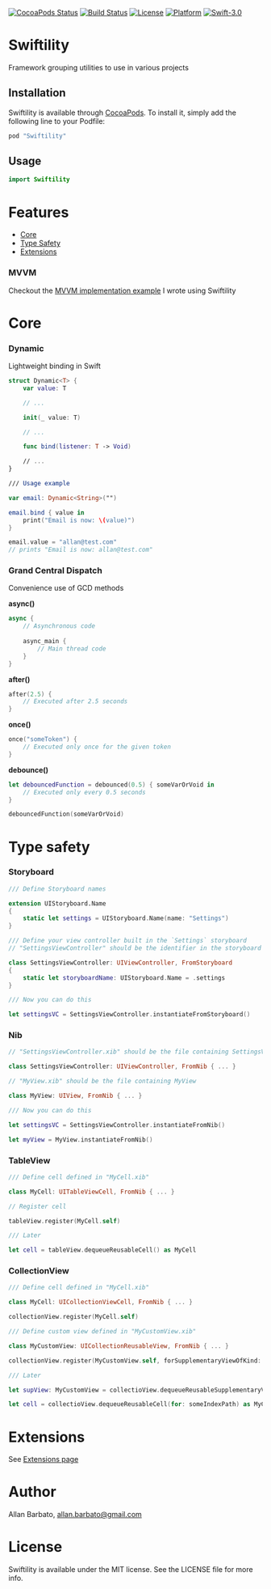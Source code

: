 [![CocoaPods Status](https://img.shields.io/cocoapods/v/Swiftility.svg?style=flat)](http://cocoapods.org/pods/Swiftility)
[![Build Status](https://travis-ci.org/allbto/iOS-Swiftility.svg?branch=master)](https://travis-ci.org/allbto/iOS-Swiftility)
[![License](https://img.shields.io/cocoapods/l/Swiftility.svg?style=flat)](http://cocoapods.org/pods/Swiftility)
[![Platform](https://img.shields.io/cocoapods/p/Swiftility.svg?style=flat)](http://cocoapods.org/pods/Swiftility)
[![Swift-3.0](http://img.shields.io/badge/Swift-3.0-blue.svg)](https://github.com/allbto/iOS-Swiftility/)

# Swiftility

Framework grouping utilities to use in various projects

## Installation
 
Swiftility is available through [CocoaPods](http://cocoapods.org). To install it, simply add the following line to your Podfile:

```ruby
pod "Swiftility"
```

## Usage

```swift
import Swiftility
```
 
# Features
 
* [Core](#core)
* [Type Safety](#type-safety)
* [Extensions](Swiftility/Sources/Extensions)

### MVVM

Checkout the [MVVM implementation example](MVVM.md) I wrote using Swiftility

# Core

### Dynamic

Lightweight binding in Swift

```swift
struct Dynamic<T> {
	var value: T

	// ...

	init(_ value: T)

	// ...

	func bind(listener: T -> Void)

	// ...
}

/// Usage example

var email: Dynamic<String>("")

email.bind { value in
	print("Email is now: \(value)")
}

email.value = "allan@test.com"
// prints "Email is now: allan@test.com"
```
 
### Grand Central Dispatch

Convenience use of GCD methods

**async()**
```swift
async {
    // Asynchronous code
 
    async_main {
        // Main thread code
    }
}
```

**after()**
```swift
after(2.5) {
    // Executed after 2.5 seconds
}
```

**once()**
```swift
once("someToken") {
    // Executed only once for the given token
}
```

**debounce()**
```swift
let debouncedFunction = debounced(0.5) { someVarOrVoid in
    // Executed only every 0.5 seconds
}

debouncedFunction(someVarOrVoid)
```


# Type safety

### Storyboard

```swift
/// Define Storyboard names

extension UIStoryboard.Name
{
    static let settings = UIStoryboard.Name(name: "Settings")
}

/// Define your view controller built in the `Settings` storyboard
// "SettingsViewController" should be the identifier in the storyboard (same as class name)

class SettingsViewController: UIViewController, FromStoryboard
{
	static let storyboardName: UIStoryboard.Name = .settings
}

/// Now you can do this

let settingsVC = SettingsViewController.instantiateFromStoryboard()
```

### Nib

```swift
// "SettingsViewController.xib" should be the file containing SettingsViewController

class SettingsViewController: UIViewController, FromNib { ... }

// "MyView.xib" should be the file containing MyView

class MyView: UIView, FromNib { ... }

/// Now you can do this

let settingsVC = SettingsViewController.instantiateFromNib()

let myView = MyView.instantiateFromNib()
```

### TableView

```swift
/// Define cell defined in "MyCell.xib"

class MyCell: UITableViewCell, FromNib { ... }

// Register cell

tableView.register(MyCell.self)

/// Later

let cell = tableView.dequeueReusableCell() as MyCell
```

### CollectionView

```swift
/// Define cell defined in "MyCell.xib"

class MyCell: UICollectionViewCell, FromNib { ... }

collectionView.register(MyCell.self)

/// Define custom view defined in "MyCustomView.xib"

class MyCustomView: UICollectionReusableView, FromNib { ... }

collectionView.register(MyCustomView.self, forSupplementaryViewOfKind: UICollectionElementKindSectionHeader)

/// Later

let supView: MyCustomView = collectioView.dequeueReusableSupplementaryView(ofKind: UICollectionElementKindSectionHeader, for: someIndexPath)

let cell = collectioView.dequeueReusableCell(for: someIndexPath) as MyCell
```

# Extensions

See [Extensions page](Swiftility/Sources/Extensions)
 
# Author

Allan Barbato, allan.barbato@gmail.com

# License

Swiftility is available under the MIT license. See the LICENSE file for more info.
